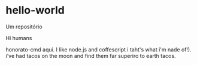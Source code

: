 # hello-world
Um repositório

Hi humans

honorato-cmd aqui. I like node.js  and coffescript i taht's what i'm nade  of!).
i've had tacos on the moon and find them  far superiro to earth tacos.

